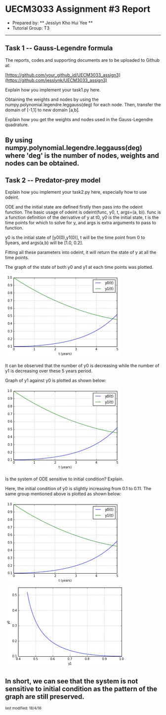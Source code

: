 UECM3033 Assignment #3 Report
========================================================

- Prepared by: ** Jesslyn Kho Hui Yee **
- Tutorial Group: T3

--------------------------------------------------------

## Task 1 --  Gauss-Legendre formula

The reports, codes and supporting documents are to be uploaded to Github at: 

[https://github.com/your_github_id/UECM3033_assign3](https://github.com/jesslynk/UECM3033_assign3)


Explain how you implement your task1.py here.

Obtaining the weights and nodes by using the numpy.polynomial.legendre.leggauss(deg) for each node. Then, transfer the domain of [-1,1] to new domain [a,b].

Explain how you get the weights and nodes used in the Gauss-Legendre quadrature.

By using numpy.polynomial.legendre.leggauss(deg) where 'deg' is the number of nodes, weights and nodes can be obtained.
---------------------------------------------------------

## Task 2 -- Predator-prey model

Explain how you implement your task2.py here, especially how to use odeint.

ODE and the initial state are defined firstly then pass into the odeint function. The basic usage of odeint is odeint(func, y0, t, args=(a, b)). func is a function definition of the derivative of y at t0, y0 is the initial state, t is the time points for which to solve for y, and args is extra arguments to pass to function.

y0 is the initial state of [y0(0),y1(0)], t will be the time point from 0 to 5years, and args(a,b) will be [1.0, 0.2].

Fitting all these parameters into odeint, it will return the state of y at all the time points.

The graph of the state of both y0 and y1 at each time points was plotted.

![image1.png](image1.png)

It can be observed that the number of y0 is decreasing while the number of y1 is decreasing over these 5 years period.

Graph of y1 against y0 is plotted as shown below:

![image1.png](image1.png)

Is the system of ODE sensitive to initial condition? Explain.

Here, the initial condition of y0 is slightly increasing from 0.1 to 0.11. The same group mentioned above is plotted as shown below:

![image1.png](image1.png)
![image1.png](image2.png)

In short, we can see that the system is not sensitive to initial condition as the pattern of the graph are still preserved.
-----------------------------------

<sup>last modified: 18/4/16</sup>
